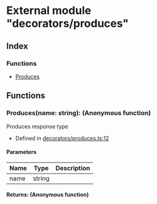 # External module "decorators/produces"


## Index

### Functions
* [Produces](_decorators_produces_.md#produces)

## Functions

### Produces(name: string): (Anonymous function)
Produces response type  
* Defined in [decorators/produces.ts:12](https://github.com/igorzg/typeix/blob/master/src/decorators/produces.ts#L12)


#### Parameters

| Name | Type | Description |
| ---- | ---- | ---- |
| name | string|  |

#### Returns: (Anonymous function)

